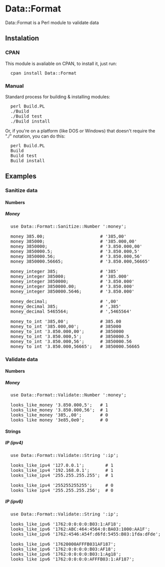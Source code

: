 # Data::Format
Data::Format is a Perl module to validate data

## Instalation

### CPAN

This module is avaliable on CPAN, to install it, just run:

<pre>
  cpan install Data::Format
</pre>

### Manual

Standard process for building & installing modules:

<pre>
  perl Build.PL
  ./Build
  ./Build test
  ./Build install
</pre>

Or, if you're on a platform (like DOS or Windows) that doesn't require the "./" notation, you can do this:

<pre>
  perl Build.PL
  Build
  Build test
  Build install
</pre>

## Examples

### Sanitize data

#### Numbers

##### Money
<pre>
  use Data::Format::Sanitize::Number ':money';

  money 385.00;                     # '385,00'
  money 385000;                     # '385.000,00'
  money 3850000;                    # '3.850.000,00'
  money 3850000.5;                  # '3.850.000,5'
  money 3850000.56;                 # '3.850.000,56'
  money 3850000.56665;              # '3.850.000,56665'
  
  money_integer 385;                # '385'
  money_integer 385000;             # '385.000'
  money_integer 3850000;            # '3.850.000'
  money_integer 3850000.00;         # '3.850.000'
  money_integer 3850000.5646;       # '3.850.000'
  
  money_decimal;                    # ',00'
  money_decimal 385;                # ',385'
  money_decimal 5465564;            # ',5465564'

  money_to_int '385,00';            # 385.00
  money_to_int '385.000,00';        # 385000
  money_to_int '3.850.000,00';      # 3850000
  money_to_int '3.850.000,5';       # 3850000.5
  money_to_int '3.850.000,56';      # 3850000.56
  money_to_int '3.850.000,56665';   # 3850000.56665
</pre>

### Validate data

#### Numbers

##### Money
<pre>
  use Data::Format::Validate::Number ':money';

  looks_like_money '3.850.000,5';   # 1
  looks_like_money '3.850.000,56';  # 1
  looks_like_money '385,,00';       # 0
  looks_like_money '3e85,0e0';      # 0
</pre>

#### Strings

##### IP (ipv4)
<pre>
  use Data::Format::Validate::String ':ip';

  looks_like_ipv4 '127.0.0.1';        # 1
  looks_like_ipv4 '192.168.0.1';      # 1
  looks_like_ipv4 '255.255.255.255';  # 1

  looks_like_ipv4 '255255255255';     # 0
  looks_like_ipv4 '255.255.255.256';  # 0
</pre>

##### IP (ipv6)
<pre>
  use Data::Format::Validate::String ':ip';

  looks_like_ipv6 '1762:0:0:0:0:B03:1:AF18';                  # 1
  looks_like_ipv6 '1762:ABC:464:4564:0:BA03:1000:AA1F';       # 1
  looks_like_ipv6 '1762:4546:A54f:d6fd:5455:B03:1fda:dFde';   # 1

  looks_like_ipv6 '17620000AFFFB031AF187';                    # 0
  looks_like_ipv6 '1762:0:0:0:0:B03:AF18';                    # 0
  looks_like_ipv6 '1762:0:0:0:0:B03:1:Ag18';                  # 0
  looks_like_ipv6 '1762:0:0:0:0:AFFFB03:1:AF187';             # 0
</pre>